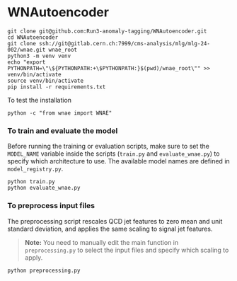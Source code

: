 # WNAutoencoder
```
git clone git@github.com:Run3-anomaly-tagging/WNAutoencoder.git
cd WNAutoencoder
git clone ssh://git@gitlab.cern.ch:7999/cms-analysis/mlg/mlg-24-002/wnae.git wnae_root
python3 -m venv venv
echo "export PYTHONPATH=\"\${PYTHONPATH:+\$PYTHONPATH:}$(pwd)/wnae_root\"" >> venv/bin/activate
source venv/bin/activate
pip install -r requirements.txt
```

To test the installation
```
python -c "from wnae import WNAE"
```

### To train and evaluate the model

Before running the training or evaluation scripts, make sure to set the `MODEL_NAME` variable inside the scripts (`train.py` and `evaluate_wnae.py`) to specify which architecture to use. The available model names are defined in `model_registry.py`.
```
python train.py
python evaluate_wnae.py
```
### To preprocess input files

The preprocessing script rescales QCD jet features to zero mean and unit standard deviation, and applies the same scaling to signal jet features.
> **Note:** You need to manually edit the main function in `preprocessing.py` to select the input files and specify which scaling to apply.
```
python preprocessing.py
```